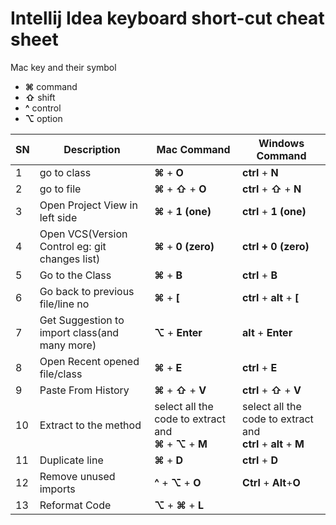 # Intellij Idea keyboard short-cut cheat sheet
Mac key and their symbol
- **⌘** command
- **⇧** shift
- **^** control
- **⌥** option

| SN | Description | Mac Command | Windows Command |
| -- | ----------- | ----------- | --------------- |
| 1 | go to class | **⌘** + **O** | **ctrl** + **N** |
| 2 | go to file | **⌘** + **⇧** + **O** | **ctrl** + **⇧** + **N** |
| 3 | Open Project View in left side | **⌘** + **1 (one)** | **ctrl** + **1 (one)** |
| 4 | Open VCS(Version Control eg: git changes list) | **⌘** + **0 (zero)** | **ctrl + 0 (zero)** |
| 5 | Go to the Class | **⌘** + **B** | **ctrl** + **B** |
| 6 | Go back to previous file/line no | **⌘** + **[** | **ctrl** + **alt** + **[** |
| 7 | Get Suggestion to import class(and many more) | **⌥** + **Enter** | **alt** + **Enter** |
| 8 | Open Recent opened file/class | **⌘** + **E** | **ctrl** + **E** |
| 9 | Paste From History | **⌘** + **⇧** + **V** | **ctrl** + **⇧** + **V** |
| 10 | Extract to the method | select all the code to extract and <br /> **⌘** + **⌥** + **M** | select all the code to extract and <br /> **ctrl** + **alt** + **M**  |
| 11 | Duplicate line | **⌘** + **D** | **ctrl** + **D** |
| 12 | Remove unused imports | **^** + **⌥** + **O** | **Ctrl** + **Alt**+**O** |
| 13 | Reformat Code | **⌥** + **⌘** + **L** | |
